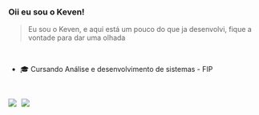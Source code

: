 ### Oii eu sou o Keven!

<div>
    <blockquote>
    Eu sou o Keven, e aqui está um pouco do que ja desenvolvi, fique a vontade para dar uma olhada
    </blockquote>
</div>

<br>

- 🎓 Cursando Análise e desenvolvimento de sistemas - FIP

  <br>

<div style="display: flex; gap: 10px;">
  <a href="https://www.linkedin.com/in/keven-ike-p-silva/" target="_blank">
    <img src="https://img.shields.io/badge/-LinkedIn-%230077B5?style=for-the-badge&logo=linkedin&logoColor=white" target="_blank">
  </a>
  
  <a href="mailto:kevenikepsilva@gmail.com">
    <img src="https://img.shields.io/badge/-Gmail-%23333?style=for-the-badge&logo=gmail&logoColor=white">
  </a>
</div>
